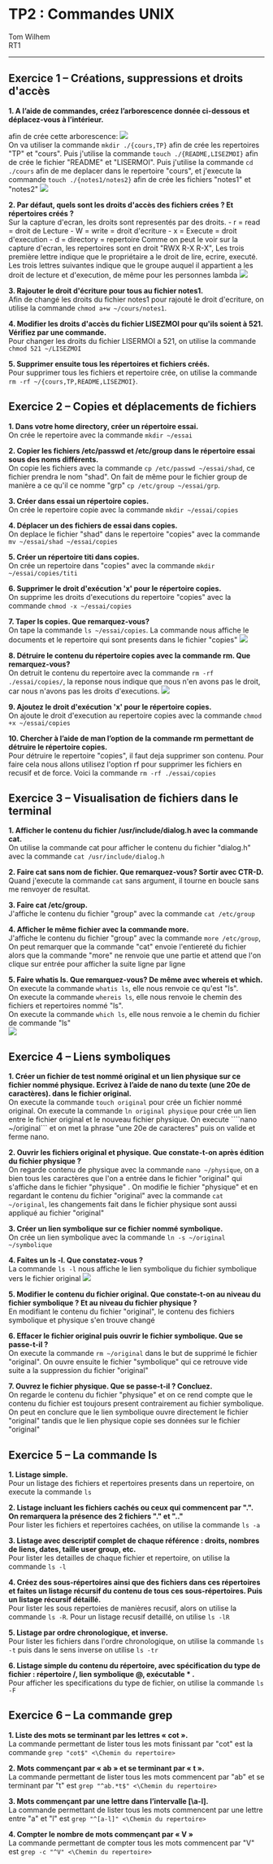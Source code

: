 # TP2 : Commandes UNIX

Tom Wilhem  
RT1  

---

## Exercice 1 – Créations, suppressions et droits d'accès  

**1. A l’aide de commandes, créez l’arborescence donnée ci-dessous et déplacez-vous à l’intérieur.**  

afin de crée cette arborescence:
![](image/Tree.png)  
On va utiliser la commande ```mkdir ./{cours,TP}``` afin de crée les repertoires "TP" et "cours". Puis j'utilise la commande ```touch ./{README,LISEZMOI}``` afin de crée le fichier "README" et "LISERMOI". Puis j'utilise la commande ```cd ./cours``` afin de me deplacer dans le repertoire "cours", et j'execute la commande ```touch ./{notes1/notes2}``` afin de crée les fichiers "notes1" et "notes2"
![](image/TreePerso.png)

**2. Par défaut, quels sont les droits d'accès des fichiers crées ? Et répertoires créés ?**  
Sur la capture d'ecran, les droits sont representés par des droits.
    - r = read = droit de Lecture
    - W = write = droit d'ecriture
    - x = Execute = droit d'execution
    - d = directory = repertoire
Comme on peut le voir sur la capture d'ecran, les repertoires sont en droit "RWX R-X R-X", Les trois première lettre indique que le propriétaire a le droit de lire, ecrire, executé. Les trois lettres suivantes indique que le groupe auquel il appartient a les droit de lecture et d'execution, de même pour les personnes lambda
![](image/TreeDroit.png)

**3. Rajouter le droit d'écriture pour tous au fichier notes1.**  
Afin de changé les droits du fichier notes1 pour rajouté le droit d'ecriture, on utilise la commande ```chmod a+w ~/cours/notes1```.

**4. Modifier les droits d'accès du fichier LISEZMOI pour qu'ils soient à 521. Vérifiez par une commande.**  
Pour changer les droits du fichier LISERMOI a 521, on utilise la commande ```chmod 521 ~/LISEZMOI```

**5. Supprimer ensuite tous les répertoires et fichiers créés.**  
Pour supprimer tous les fichiers et repertoire crée, on utilise la commande ```rm -rf ~/{cours,TP,README,LISEZMOI}```.


## Exercice 2 – Copies et déplacements de fichiers  

**1. Dans votre home directory, créer un répertoire essai.**  
On crée le repertoire avec la commande ```mkdir ~/essai```

**2. Copier les fichiers /etc/passwd et /etc/group dans le répertoire essai sous des noms différents.**  
On copie les fichiers avec la commande ```cp /etc/passwd ~/essai/shad```, ce fichier prendra le nom "shad". On fait de même pour le fichier group de manière a ce qu'il ce nomme "grp" ```cp /etc/group ~/essai/grp```.

**3. Créer dans essai un répertoire copies.**  
On crée le repertoire copie avec la commande ```mkdir ~/essai/copies```

**4. Déplacer un des fichiers de essai dans copies.**  
On deplace le fichier "shad" dans le repertoire "copies" avec la commande ```mv ~/essai/shad ~/essai/copies```

**5. Créer un répertoire titi dans copies.**  
On crée un repertoire dans "copies" avec la commande ```mkdir ~/essai/copies/titi```

**6. Supprimer le droit d'exécution 'x' pour le répertoire copies.**  
On supprime les droits d'executions du repertoire "copies" avec la commande ```chmod -x ~/essai/copies```

**7. Taper ls copies. Que remarquez-vous?**  
On tape la commande ```ls ~/essai/copies```. La commande nous affiche le documents et le repertoire qui sont presents dans le fichier "copies"
![](image/lsessaicopie.png)


**8. Détruire le contenu du répertoire copies avec la commande rm. Que remarquez-vous?**  
On detruit le contenu du repertoire avec la commande ```rm -rf ./essai/copies/```, la reponse nous indique que nous n'en avons pas le droit, car nous n'avons pas les droits d'executions.
![](image/rm-rfessaicopies.png)

**9. Ajoutez le droit d'exécution 'x' pour le répertoire copies.**  
On ajoute le droit d'execution au repertoire copies avec la commande ```chmod +x ~/essai/copies```

**10.  Chercher à l’aide de man l’option de la commande rm permettant de détruire le répertoire copies.**  
Pour détruire le repertoire "copies", il faut deja supprimer son contenu. Pour faire cela nous allons utilisez l'option rf pour supprimer les fichiers en recusif et de force. Voici la commande ```rm -rf ./essai/copies```


## Exercice 3 – Visualisation de fichiers dans le terminal  

**1. Afficher le contenu du fichier /usr/include/dialog.h avec la commande cat.**  
On utilise la commande cat pour afficher le contenu du fichier "dialog.h" avec la commande ```cat /usr/include/dialog.h```

**2. Faire cat sans nom de fichier. Que remarquez-vous? Sortir avec CTR-D.**  
Quand j'execute la commande ```cat``` sans argument, il tourne en boucle sans me renvoyer de resultat.

**3. Faire cat /etc/group.**  
J'affiche le contenu du fichier "group" avec la commande ```cat /etc/group```

**4. Afficher le même fichier avec la commande more.**  
J'affiche le contenu du fichier "group" avec la commande ```more /etc/group```, On peut remarquer que la commande "cat" envoie l'entiereté du fichier alors que la commande "more" ne renvoie que une partie et attend que l'on clique sur entrée pour afficher la suite ligne par ligne

**5. Faire whatis ls. Que remarquez-vous? De même avec whereis et which.**  
On execute la commande ```whatis ls```, elle nous renvoie ce qu'est "ls".  
On execute la commande ```whereis ls```, elle nous renvoie le chemin des fichiers et repertoires nommé "ls".  
On execute la commande ```which ls```, elle nous renvoie a le chemin du fichier de commande "ls"  
![](image/whatwherewhich.png)


## Exercice 4 – Liens symboliques  

**1. Créer un fichier de test nommé original et un lien physique sur ce fichier nommé physique. Ecrivez à l’aide de nano du texte (une 20e de caractères). dans le fichier original.**  
On execute la commande ```touch original``` pour crée un fichier nommé original. On execute la commande ```ln original physique``` pour crée un lien entre le fichier original et le nouveau fichier physique.
On execute ````nano ~/original``` et on met la phrase "une 20e de caracteres" puis on valide et ferme nano.

**2. Ouvrir les fichiers original et physique. Que constate-t-on après édition du fichier physique ?**  
On regarde contenu de physique avec la commande ```nano ~/physique```, on a bien tous les caractères que l'on a entrée dans le fichier "original" qui s'affiche dans le fichier "physique" . On modifie le fichier "physique" et en regardant le contenu du fichier "original" avec la commande ```cat ~/original```, les changements fait dans le fichier physique sont aussi appliqué au fichier "original"

**3. Créer un lien symbolique sur ce fichier nommé symbolique.**  
On crée un lien symbolique avec la commande ```ln -s ~/original ~/symbolique```

**4. Faites un ls -l. Que constatez-vous ?**  
La commande ```ls -l``` nous affiche le lien symbolique du fichier symbolique vers le fichier original
![](image/liensymbolique.png)

**5. Modifier le contenu du fichier original. Que constate-t-on au niveau du fichier symbolique ? Et au niveau du fichier physique ?**  
En modifiant le contenu du fichier "original", le contenu des fichiers symbolique et physique s'en trouve changé

**6. Effacer le fichier original puis ouvrir le fichier symbolique. Que se passe-t-il ?**  
On execute la commande ```rm ~/original``` dans le but de supprimé le fichier "original". On ouvre ensuite le fichier "symbolique" qui ce retrouve vide suite a la suppression du fichier "original"

**7. Ouvrez le fichier physique. Que se passe-t-il ? Concluez.**  
On regarde le contenu du fichier "physique" et on ce rend compte que le contenu du fichier est toujours present contrairement au fichier symbolique. On peut en conclure que le lien symbolique ouvre directement le fichier "original" tandis que le lien physique copie ses données sur le fichier "original"
   

## Exercice 5 – La commande ls  

**1. Listage simple.**  
Pour un listage des fichiers et repertoires presents dans un repertoire, on execute la commande ```ls```

**2. Listage incluant les fichiers cachés ou ceux qui commencent par ".". On remarquera la présence des 2 fichiers "." et ".."**  
Pour lister les fichiers et repertoires cachées, on utilise la commande ```ls -a```

**3. Listage avec descriptif complet de chaque référence : droits, nombres de liens, dates, taille user group, etc.**  
Pour lister les detailles de chaque fichier et repertoire, on utilise la commande ```ls -l```

**4. Créez des sous-répertoires ainsi que des fichiers dans ces répertoires et faites un listage récursif du contenu de tous ces sous-répertoires. Puis un listage récursif détaillé.**  
Pour lister les sous repertoies de manières recusif, alors on utilise la commande ```ls -R```. Pour un listage recusif detaillé, on utilise ```ls -lR```

**5. Listage par ordre chronologique, et inverse.**  
Pour lister les fichiers dans l'ordre chronologique, on utilise la commande ```ls -t``` puis dans le sens inverse on utilise ```ls -tr```

**6. Listage simple du contenu du répertoire, avec spécification du type de fichier : répertoire /, lien symbolique @, exécutable * .**  
Pour afficher les specifications du type de fichier, on utilise la commande ```ls -F```


## Exercice 6 – La commande grep  

**1. Liste des mots se terminant par les lettres « cot ».**  
La commande permettant de lister tous les mots finissant par "cot" est la commande ```grep "cot$" <\Chemin du repertoire>```

**2. Mots commençant par « ab » et se terminant par « t ».**  
La commande permettant de lister tous les mots commencent par "ab" et se terminant par "t" est ```grep "^ab.*t$" <\Chemin du repertoire>```

**3. Mots commençant par une lettre dans l’intervalle [\a-l].**  
La commande permettant de lister tous les mots commencent par une lettre entre "a" et "l" est ```grep "^[a-l]" <\Chemin du repertoire>```

**4. Compter le nombre de mots commençant par « V »**  
La commande permettant de compter tous les mots commencent par "V" est ```grep -c "^V" <\Chemin du repertoire>```